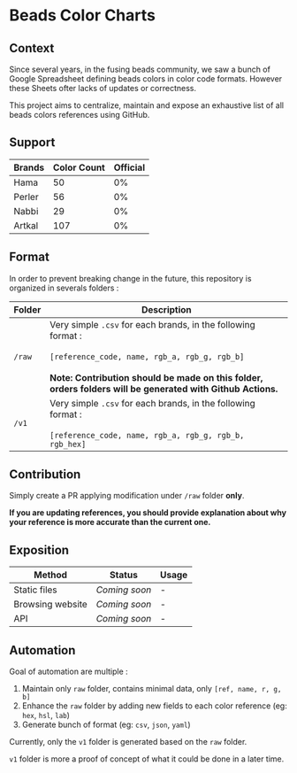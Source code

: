 # Beads Color Charts

## Context

Since several years, in the fusing beads community, we saw a bunch of Google Spreadsheet defining beads colors in color code formats. However these Sheets ofter lacks of updates or correctness.

This project aims to centralize, maintain and expose an exhaustive list of all beads colors references using GitHub.

## Support



| Brands | Color Count | Official | 
| -------- | -------- | -------- | 
| Hama     | 50     | 0% |
| Perler     | 56     |  0% |
| Nabbi    | 29     | 0% |
| Artkal     | 107     | 0% |




## Format

In order to prevent breaking change in the future, this repository is organized in severals folders : 


| Folder | Description |
| -------- | -------- |
| `/raw`     | Very simple `.csv` for each brands, in the following format :<br/><br/> `[reference_code, name, rgb_a, rgb_g, rgb_b]` <br/><br/>**Note: Contribution should be made on this folder, orders folders will be generated with Github Actions.**|
| `/v1`     | Very simple `.csv` for each brands, in the following format :<br/><br/> `[reference_code, name, rgb_a, rgb_g, rgb_b, rgb_hex]` |



## Contribution

Simply create a PR applying modification under `/raw` folder **only**.

**If you are updating references, you should provide explanation about why your reference is more accurate than the current one.**


## Exposition


| Method | Status | Usage |
| -------- | -------- | -------- |
| Static files     | *Coming soon*     | -     |
| Browsing website     | *Coming soon*     | -     |
| API     | *Coming soon*     | -     |



## Automation


Goal of automation are multiple : 
1. Maintain only `raw` folder, contains minimal data, only `[ref, name, r, g, b]`
2. Enhance the `raw` folder by adding new fields to each color reference (eg: `hex`, `hsl`, `lab`)
3. Generate bunch of format (eg: `csv`, `json`, `yaml`) 


Currently, only the `v1` folder is generated based on the `raw` folder. 

`v1` folder is more a proof of concept of what it could be done in a later time.